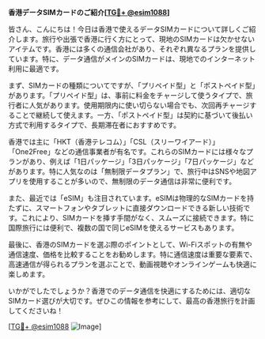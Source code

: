 **香港データSIMカードのご紹介[[TG💪+ @esim1088](https://t.me/s/esim1088)]**

皆さん、こんにちは！今日は香港で使えるデータSIMカードについて詳しくご紹介します。旅行や出張で香港に行く方にとって、現地のSIMカードは欠かせないアイテムです。香港には多くの通信会社があり、それぞれ異なるプランを提供しています。特に、データ通信がメインのSIMカードは、現地でのインターネット利用に最適です。

まず、SIMカードの種類についてですが、「プリペイド型」と「ポストペイド型」があります。「プリペイド型」は、事前に料金をチャージして使うタイプで、旅行者に人気があります。使用期限内に使い切らない場合でも、次回再チャージすることで継続して使えます。一方、「ポストペイド型」は契約に基づいて後払い方式で利用するタイプで、長期滞在者におすすめです。

香港では主に「HKT（香港テレコム）」「CSL（スリーワイアード）」「One2Free」などの通信事業者が有名です。これらのSIMカードには様々なプランがあり、例えば「1日パッケージ」「3日パッケージ」「7日パッケージ」などがあります。特に人気なのは「無制限データプラン」で、旅行中はSNSや地図アプリを使用することが多いので、無制限のデータ通信は非常に便利です。

また、最近では「eSIM」も注目されています。eSIMは物理的なSIMカードを持たずに、スマートフォンやタブレットに直接ダウンロードできる新しい技術です。これにより、SIMカードを挿す手間がなく、スムーズに接続できます。特に国際旅行には便利で、複数の国で同じeSIMを使えるサービスもあります。

最後に、香港のSIMカードを選ぶ際のポイントとして、Wi-Fiスポットの有無や通信速度、価格を比較することをお勧めします。特に通信速度は重要な要素で、高速通信が得られるプランを選ぶことで、動画視聴やオンラインゲームも快適に楽しめます。

いかがでしたでしょうか？香港でのデータ通信を快適にするためには、適切なSIMカード選びが大切です。ぜひこの情報を参考にして、最高の香港旅行を計画してくださいね！

[[TG💪+ @esim1088](https://t.me/s/esim1088) ![Image](https://i.postimg.cc/Y0z9fWf4/image.png)]
